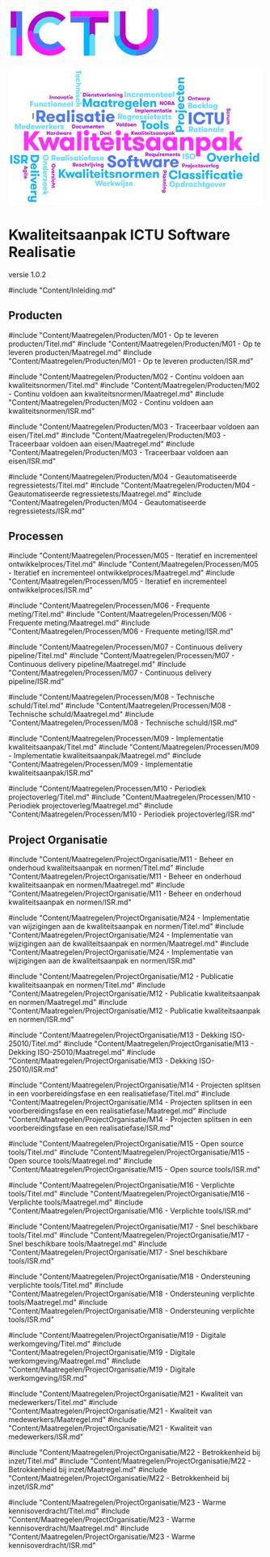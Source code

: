 ![ICTU](./Content/Images/ICTU.png "ictu-logo")

![wordcloud](./Content/Images/word-cloud.png "word-cloud")

# Kwaliteitsaanpak ICTU Software Realisatie
versie 1.0.2

#include "Content/Inleiding.md"

## Producten

#include "Content/Maatregelen/Producten/M01 - Op te leveren producten/Titel.md"
#include "Content/Maatregelen/Producten/M01 - Op te leveren producten/Maatregel.md"
#include "Content/Maatregelen/Producten/M01 - Op te leveren producten/ISR.md"

#include "Content/Maatregelen/Producten/M02 - Continu voldoen aan kwaliteitsnormen/Titel.md"
#include "Content/Maatregelen/Producten/M02 - Continu voldoen aan kwaliteitsnormen/Maatregel.md"
#include "Content/Maatregelen/Producten/M02 - Continu voldoen aan kwaliteitsnormen/ISR.md"

#include "Content/Maatregelen/Producten/M03 - Traceerbaar voldoen aan eisen/Titel.md"
#include "Content/Maatregelen/Producten/M03 - Traceerbaar voldoen aan eisen/Maatregel.md"
#include "Content/Maatregelen/Producten/M03 - Traceerbaar voldoen aan eisen/ISR.md"

#include "Content/Maatregelen/Producten/M04 - Geautomatiseerde regressietests/Titel.md"
#include "Content/Maatregelen/Producten/M04 - Geautomatiseerde regressietests/Maatregel.md"
#include "Content/Maatregelen/Producten/M04 - Geautomatiseerde regressietests/ISR.md"


## Processen

#include "Content/Maatregelen/Processen/M05 - Iteratief en incrementeel ontwikkelproces/Titel.md"
#include "Content/Maatregelen/Processen/M05 - Iteratief en incrementeel ontwikkelproces/Maatregel.md"
#include "Content/Maatregelen/Processen/M05 - Iteratief en incrementeel ontwikkelproces/ISR.md"

#include "Content/Maatregelen/Processen/M06 - Frequente meting/Titel.md"
#include "Content/Maatregelen/Processen/M06 - Frequente meting/Maatregel.md"
#include "Content/Maatregelen/Processen/M06 - Frequente meting/ISR.md"

#include "Content/Maatregelen/Processen/M07 - Continuous delivery pipeline/Titel.md"
#include "Content/Maatregelen/Processen/M07 - Continuous delivery pipeline/Maatregel.md"
#include "Content/Maatregelen/Processen/M07 - Continuous delivery pipeline/ISR.md"

#include "Content/Maatregelen/Processen/M08 - Technische schuld/Titel.md"
#include "Content/Maatregelen/Processen/M08 - Technische schuld/Maatregel.md"
#include "Content/Maatregelen/Processen/M08 - Technische schuld/ISR.md"

#include "Content/Maatregelen/Processen/M09 - Implementatie kwaliteitsaanpak/Titel.md"
#include "Content/Maatregelen/Processen/M09 - Implementatie kwaliteitsaanpak/Maatregel.md"
#include "Content/Maatregelen/Processen/M09 - Implementatie kwaliteitsaanpak/ISR.md"

#include "Content/Maatregelen/Processen/M10 - Periodiek projectoverleg/Titel.md"
#include "Content/Maatregelen/Processen/M10 - Periodiek projectoverleg/Maatregel.md"
#include "Content/Maatregelen/Processen/M10 - Periodiek projectoverleg/ISR.md"

## Project Organisatie

#include "Content/Maatregelen/ProjectOrganisatie/M11 - Beheer en onderhoud kwaliteitsaanpak en normen/Titel.md"
#include "Content/Maatregelen/ProjectOrganisatie/M11 - Beheer en onderhoud kwaliteitsaanpak en normen/Maatregel.md"
#include "Content/Maatregelen/ProjectOrganisatie/M11 - Beheer en onderhoud kwaliteitsaanpak en normen/ISR.md"

#include "Content/Maatregelen/ProjectOrganisatie/M24 - Implementatie van wijzigingen aan de kwaliteitsaanpak en normen/Titel.md"
#include "Content/Maatregelen/ProjectOrganisatie/M24 - Implementatie van wijzigingen aan de kwaliteitsaanpak en normen/Maatregel.md"
#include "Content/Maatregelen/ProjectOrganisatie/M24 - Implementatie van wijzigingen aan de kwaliteitsaanpak en normen/ISR.md"

#include "Content/Maatregelen/ProjectOrganisatie/M12 - Publicatie kwaliteitsaanpak en normen/Titel.md"
#include "Content/Maatregelen/ProjectOrganisatie/M12 - Publicatie kwaliteitsaanpak en normen/Maatregel.md"
#include "Content/Maatregelen/ProjectOrganisatie/M12 - Publicatie kwaliteitsaanpak en normen/ISR.md"

#include "Content/Maatregelen/ProjectOrganisatie/M13 - Dekking ISO-25010/Titel.md"
#include "Content/Maatregelen/ProjectOrganisatie/M13 - Dekking ISO-25010/Maatregel.md"
#include "Content/Maatregelen/ProjectOrganisatie/M13 - Dekking ISO-25010/ISR.md"

#include "Content/Maatregelen/ProjectOrganisatie/M14 - Projecten splitsen in een voorbereidingsfase en een realisatiefase/Titel.md"
#include "Content/Maatregelen/ProjectOrganisatie/M14 - Projecten splitsen in een voorbereidingsfase en een realisatiefase/Maatregel.md"
#include "Content/Maatregelen/ProjectOrganisatie/M14 - Projecten splitsen in een voorbereidingsfase en een realisatiefase/ISR.md"

#include "Content/Maatregelen/ProjectOrganisatie/M15 - Open source tools/Titel.md"
#include "Content/Maatregelen/ProjectOrganisatie/M15 - Open source tools/Maatregel.md"
#include "Content/Maatregelen/ProjectOrganisatie/M15 - Open source tools/ISR.md"

#include "Content/Maatregelen/ProjectOrganisatie/M16 - Verplichte tools/Titel.md"
#include "Content/Maatregelen/ProjectOrganisatie/M16 - Verplichte tools/Maatregel.md"
#include "Content/Maatregelen/ProjectOrganisatie/M16 - Verplichte tools/ISR.md"

#include "Content/Maatregelen/ProjectOrganisatie/M17 - Snel beschikbare tools/Titel.md"
#include "Content/Maatregelen/ProjectOrganisatie/M17 - Snel beschikbare tools/Maatregel.md"
#include "Content/Maatregelen/ProjectOrganisatie/M17 - Snel beschikbare tools/ISR.md"

#include "Content/Maatregelen/ProjectOrganisatie/M18 - Ondersteuning verplichte tools/Titel.md"
#include "Content/Maatregelen/ProjectOrganisatie/M18 - Ondersteuning verplichte tools/Maatregel.md"
#include "Content/Maatregelen/ProjectOrganisatie/M18 - Ondersteuning verplichte tools/ISR.md"

#include "Content/Maatregelen/ProjectOrganisatie/M19 - Digitale werkomgeving/Titel.md"
#include "Content/Maatregelen/ProjectOrganisatie/M19 - Digitale werkomgeving/Maatregel.md"
#include "Content/Maatregelen/ProjectOrganisatie/M19 - Digitale werkomgeving/ISR.md"

#include "Content/Maatregelen/ProjectOrganisatie/M21 - Kwaliteit van medewerkers/Titel.md"
#include "Content/Maatregelen/ProjectOrganisatie/M21 - Kwaliteit van medewerkers/Maatregel.md"
#include "Content/Maatregelen/ProjectOrganisatie/M21 - Kwaliteit van medewerkers/ISR.md"

#include "Content/Maatregelen/ProjectOrganisatie/M22 - Betrokkenheid bij inzet/Titel.md"
#include "Content/Maatregelen/ProjectOrganisatie/M22 - Betrokkenheid bij inzet/Maatregel.md"
#include "Content/Maatregelen/ProjectOrganisatie/M22 - Betrokkenheid bij inzet/ISR.md"

#include "Content/Maatregelen/ProjectOrganisatie/M23 - Warme kennisoverdracht/Titel.md"
#include "Content/Maatregelen/ProjectOrganisatie/M23 - Warme kennisoverdracht/Maatregel.md"
#include "Content/Maatregelen/ProjectOrganisatie/M23 - Warme kennisoverdracht/ISR.md"
